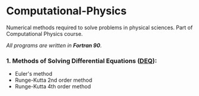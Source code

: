# Computational-Physics

 Numerical methods required to solve problems in physical sciences. Part of Computational Physics course. 

 _All programs are written in **Fortran 90**_.

 ### 1. Methods of Solving Differential Equations ([DEQ](\DEQ)):
 - Euler's method 
 - Runge-Kutta 2nd order method
 - Runge-Kutta 4th order method

